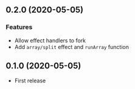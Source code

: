 ## 0.2.0 (2020-05-05)
### Features
- Allow effect handlers to fork
- Add `array/split` effect and `runArray` function

## 0.1.0 (2020-05-05)
- First release
